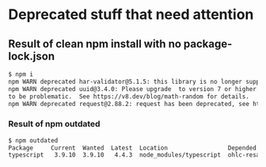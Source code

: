 # Deprecated stuff that need attention

## Result of clean npm install with no package-lock.json

```sh
$ npm i
npm WARN deprecated har-validator@5.1.5: this library is no longer supported
npm WARN deprecated uuid@3.4.0: Please upgrade  to version 7 or higher.  Older versions may use Math.random() in certain circumstances, which is known 
to be problematic.  See https://v8.dev/blog/math-random for details.
npm WARN deprecated request@2.88.2: request has been deprecated, see https://github.com/request/request/issues/3142
```

### Result of npm outdated

```sh
$ npm outdated
Package     Current  Wanted  Latest  Location                 Depended by
typescript   3.9.10  3.9.10   4.4.3  node_modules/typescript  ohlc-resample
```
